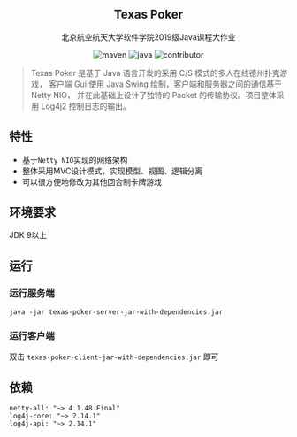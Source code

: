 <p align="center">
    <h2 align="center">Texas Poker</h2>
    <p align="center">北京航空航天大学软件学院2019级Java课程大作业</p>
    <p align="center">
        <img src="https://img.shields.io/badge/maven-v3.6.3-blue" alt="maven"/>
        <img src="https://img.shields.io/badge/java-9%2B-blue" alt="java"/>
        <img src="https://img.shields.io/badge/contributor-3-green" alt="contributor"/>
    </p>
</p>

> Texas Poker 是基于 Java 语言开发的采用 C/S 模式的多人在线德州扑克游戏，
> 客户端 Gui 使用 Java Swing 绘制，客户端和服务器之间的通信基于 Netty NIO，
> 并在此基础上设计了独特的 Packet 的传输协议。项目整体采用 Log4j2 控制日志的输出。

## 特性
- 基于``Netty NIO``实现的网络架构
- 整体采用MVC设计模式，实现模型、视图、逻辑分离
- 可以很方便地修改为其他回合制卡牌游戏

## 环境要求
JDK 9以上

## 运行
### 运行服务端
```shell
java -jar texas-poker-server-jar-with-dependencies.jar
```
### 运行客户端
双击 `texas-poker-client-jar-with-dependencies.jar` 即可

## 依赖
```
netty-all: "~> 4.1.48.Final"
log4j-core: "~> 2.14.1"
log4j-api: "~> 2.14.1"
```